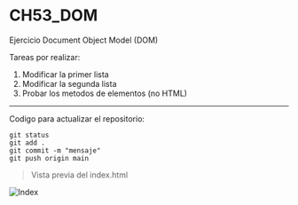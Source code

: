 # CH53_DOM
Ejercicio Document Object Model (DOM)

Tareas por realizar:

1. Modificar la primer lista
2. Modificar la segunda lista 
3. Probar los metodos de elementos (no HTML)

---

Codigo para actualizar el repositorio:

```
git status
git add .
git commit -m "mensaje"
git push origin main
```

> Vista previa del index.html

![Index]()